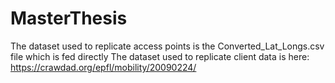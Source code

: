 # MasterThesis
The dataset used to replicate access points is the Converted_Lat_Longs.csv file which is fed directly
The dataset used to replicate client data is here: https://crawdad.org/epfl/mobility/20090224/
